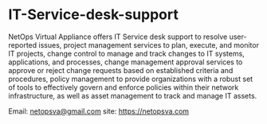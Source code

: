 # IT-Service-desk-support
NetOps Virtual Appliance offers IT Service desk support to resolve user-reported issues, project management services to plan, execute, and monitor IT projects, change control to manage and track changes to IT systems, applications, and processes, change management approval services to approve or reject change requests based on established criteria and procedures, policy management to provide organizations with a robust set of tools to effectively govern and enforce policies within their network infrastructure, as well as asset management to track and manage IT assets.

Email: netopsva@gmail.com
site: https://netopsva.com
